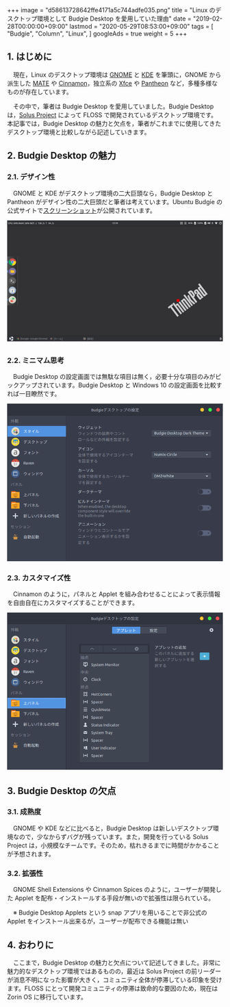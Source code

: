 +++
image = "d58613728642ffe4171a5c744adfe035.png"
title = "Linux のデスクトップ環境として Budgie Desktop を愛用していた理由"
date = "2019-02-28T00:00:00+09:00"
lastmod = "2020-05-29T08:53:00+09:00"
tags = [
  "Budgie",
  "Column",
  "Linux",
]
googleAds = true
weight = 5
+++

## 1. はじめに

　現在，Linux のデスクトップ環境は [GNOME](https://www.gnome.org/) と [KDE](https://kde.org/) を筆頭に，GNOME から派生した [MATE](https://mate-desktop.org/) や [Cinnamon](https://cinnamon-spices.linuxmint.com/)，独立系の [Xfce](https://www.xfce.org/) や [Pantheon](https://elementary.io/) など，多種多様なものが存在しています。

　その中で，筆者は Budgie Desktop を愛用していました。Budgie Desktop は，[Solus Project](https://getsol.us/) によって FLOSS で開発されているデスクトップ環境です。本記事では，Budgie Desktop の魅力と欠点を，筆者がこれまでに使用してきたデスクトップ環境と比較しながら記述していきます。

## 2. Budgie Desktop の魅力

### 2.1. デザイン性

　GNOME と KDE がデスクトップ環境の二大巨頭なら，Budgie Desktop と Pantheon がデザイン性の二大巨頭だと筆者は考えています。Ubuntu Budgie の公式サイトで[スクリーンショット](https://ubuntubudgie.org/portfolio/screenshots)が公開されています。

![](a4b685e77b49a76b6bf5ca03830b18c6.png)

### 2.2. ミニマム思考

　Budgie Desktop の設定画面では無駄な項目は無く，必要十分な項目のみがピックアップされています。Budgie Desktop と Windows 10 の設定画面を比較すれば一目瞭然です。

![](79f0192116b6313be075916f26580bbd.png)

### 2.3. カスタマイズ性

　Cinnamon のように，パネルと Applet を組み合わせることによって表示情報を自由自在にカスタマイズすることができます。

![](49de339d66753a431cdbce4154e5212a.png)

## 3. Budgie Desktop の欠点

### 3.1. 成熟度

　GNOME や KDE などに比べると，Budgie Desktop は新しいデスクトップ環境なので，少なからずバグが残っています。また，開発を行っている Solus Project は，小規模なチームです。そのため，枯れきるまでに時間がかかることが予想されます。

### 3.2. 拡張性

　GNOME Shell Extensions や Cinnamon Spices のように，ユーザーが開発した Applet を配布・インストールする手段が無いので拡張性は限られている。

　※ Budgie Desktop Applets という snap アプリを用いることで非公式の Applet をインストール出来るが，ユーザーが配布できる機能は無い

## 4. おわりに

　ここまで，Budgie Desktop の魅力と欠点について記述してきました。非常に魅力的なデスクトップ環境ではあるものの，最近は Solus Project の前リーダーが消息不明になった影響が大きく，コミュニティ全体が停滞している印象を受けます。FLOSS にとって開発コミュニティの停滞は致命的な要因のため，現在は Zorin OS に移行しています。